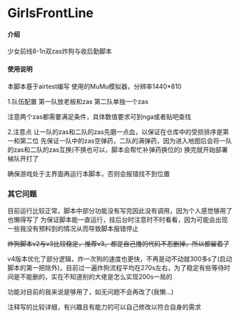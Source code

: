 # GirlsFrontLine

#### 介绍
少女前线8-1n双zas炸狗与收后勤脚本

#### 使用说明
本脚本基于airtest编写
使用的MuMu模拟器，分辨率1440*810

1.队伍配置
第一队放老板和zas
第二队单独一个zas

注意两个zas都需要满足条件，具体数值要求可到nga或者贴吧查找

2.注意点
让一队的zas和二队的zas先磨一点血，以保证在仓库中的受损排序是第一和第二位
先保证一队中的zas空弹药，二队的满弹药，因为进入地图后会将一队的zas和二队的zas互换(不换也可以，脚本会帮忙补弹药换位的)
换完就开始部署梯队开打了

确保游戏处于主界面再运行本脚本，否则会报错找不到位置

### 其它问题
目前运行比较正常，脚本中部分功能没有写完因此没有调用，因为个人感觉够用了也懒得写了
为保证脚本能一直运行，挂后台时注意时不时看看，因为可能会出现一些我没有预料到的情况从而导致脚本报错停止

~~炸狗脚本v2与v3比较稳定，推荐v3。都是自己撸的代码不忍删掉，所以都留着了~~

v4版本优化了部分逻辑，炸一次狗的速度也更快，不再是动不动就300多s了(启动脚本的第一把除外)，目前过一遍炸狗流程平均在270s左右，为了稳定有些等待时间是不能删的，实在不知道别的大佬是怎么实现200s一局的

功能对目前的我来说是够用了，如无问题不会再改了(我懒...)

注释写的比较详细，有兴趣且有能力的可以自己修改以符合自身的需求